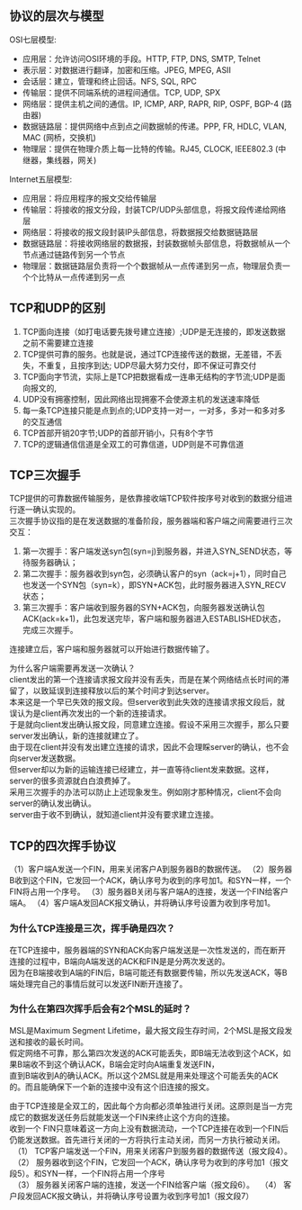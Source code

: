## 协议的层次与模型
OSI七层模型:  
* 应用层：允许访问OSI环境的手段。HTTP, FTP, DNS, SMTP, Telnet 
* 表示层：对数据进行翻译，加密和压缩。JPEG, MPEG, ASII 
* 会话层：建立，管理和终止回话。NFS, SQL, RPC 
* 传输层：提供不同端系统的进程间通信。TCP, UDP, SPX 
* 网络层：提供主机之间的通信。IP, ICMP, ARP, RAPR, RIP, OSPF, BGP-4 (路由器) 
* 数据链路层：提供网络中点到点之间数据帧的传递。PPP, FR, HDLC, VLAN, MAC (网桥，交换机) 
* 物理层：提供在物理介质上每一比特的传输。RJ45, CLOCK, IEEE802.3 (中继器，集线器，网关)

Internet五层模型:  
* 应用层：将应用程序的报文交给传输层 
* 传输层：将接收的报文分段，封装TCP/UDP头部信息，将报文段传递给网络层 
* 网络层：将接收的报文段封装IP头部信息，将数据报交给数据链路层 
* 数据链路层：将接收网络层的数据报，封装数据帧头部信息，将数据帧从一个节点通过链路传到另一个节点 
* 物理层：数据链路层负责将一个个数据帧从一点传递到另一点，物理层负责一个个比特从一点传递到另一点

## TCP和UDP的区别
1. TCP面向连接（如打电话要先拨号建立连接）;UDP是无连接的，即发送数据之前不需要建立连接
2. TCP提供可靠的服务。也就是说，通过TCP连接传送的数据，无差错，不丢失，不重复，且按序到达; UDP尽最大努力交付，即不保证可靠交付
3. TCP面向字节流，实际上是TCP把数据看成一连串无结构的字节流;UDP是面向报文的, 
4. UDP没有拥塞控制，因此网络出现拥塞不会使源主机的发送速率降低
5. 每一条TCP连接只能是点到点的;UDP支持一对一，一对多，多对一和多对多的交互通信
6. TCP首部开销20字节;UDP的首部开销小，只有8个字节
7. TCP的逻辑通信信道是全双工的可靠信道，UDP则是不可靠信道

## TCP三次握手
TCP提供的可靠数据传输服务，是依靠接收端TCP软件按序号对收到的数据分组进行逐一确认实现的。  
三次握手协议指的是在发送数据的准备阶段，服务器端和客户端之间需要进行三次交互：  
1. 第一次握手：客户端发送syn包(syn=j)到服务器，并进入SYN_SEND状态，等待服务器确认；
2. 第二次握手：服务器收到syn包，必须确认客户的syn（ack=j+1），同时自己也发送一个SYN包（syn=k），即SYN+ACK包，此时服务器进入SYN_RECV状态；
3. 第三次握手：客户端收到服务器的SYN+ACK包，向服务器发送确认包ACK(ack=k+1)，此包发送完毕，客户端和服务器进入ESTABLISHED状态，完成三次握手。  

连接建立后，客户端和服务器就可以开始进行数据传输了。

为什么客户端需要再发送一次确认？  
client发出的第一个连接请求报文段并没有丢失，而是在某个网络结点长时间的滞留了，以致延误到连接释放以后的某个时间才到达server。  
本来这是一个早已失效的报文段。但server收到此失效的连接请求报文段后，就误认为是client再次发出的一个新的连接请求。  
于是就向client发出确认报文段，同意建立连接。假设不采用三次握手，那么只要server发出确认，新的连接就建立了。  
由于现在client并没有发出建立连接的请求，因此不会理睬server的确认，也不会向server发送数据。  
但server却以为新的运输连接已经建立，并一直等待client发来数据。这样，server的很多资源就白白浪费掉了。  
采用三次握手的办法可以防止上述现象发生。例如刚才那种情况，client不会向server的确认发出确认。  
server由于收不到确认，就知道client并没有要求建立连接。

## TCP的四次挥手协议
（1）客户端A发送一个FIN，用来关闭客户A到服务器B的数据传送。
（2）服务器B收到这个FIN，它发回一个ACK，确认序号为收到的序号加1。和SYN一样，一个FIN将占用一个序号。
（3）服务器B关闭与客户端A的连接，发送一个FIN给客户端A。
（4）客户端A发回ACK报文确认，并将确认序号设置为收到序号加1。

### 为什么TCP连接是三次，挥手确是四次？
在TCP连接中，服务器端的SYN和ACK向客户端发送是一次性发送的，而在断开连接的过程中，B端向A端发送的ACK和FIN是是分两次发送的。  
因为在B端接收到A端的FIN后，B端可能还有数据要传输，所以先发送ACK，等B端处理完自己的事情后就可以发送FIN断开连接了。  

### 为什么在第四次挥手后会有2个MSL的延时？
MSL是Maximum Segment Lifetime，最大报文段生存时间，2个MSL是报文段发送和接收的最长时间。  
假定网络不可靠，那么第四次发送的ACK可能丢失，即B端无法收到这个ACK，如果B端收不到这个确认ACK，B端会定时向A端重复发送FIN，  
直到B端收到A的确认ACK。所以这个2MSL就是用来处理这个可能丢失的ACK的。而且能确保下一个新的连接中没有这个旧连接的报文。  

由于TCP连接是全双工的，因此每个方向都必须单独进行关闭。这原则是当一方完成它的数据发送任务后就能发送一个FIN来终止这个方向的连接。  
收到一个 FIN只意味着这一方向上没有数据流动，一个TCP连接在收到一个FIN后仍能发送数据。首先进行关闭的一方将执行主动关闭，而另一方执行被动关闭。  
　（1） TCP客户端发送一个FIN，用来关闭客户到服务器的数据传送（报文段4）。  
　（2） 服务器收到这个FIN，它发回一个ACK，确认序号为收到的序号加1（报文段5）。和SYN一样，一个FIN将占用一个序号  
　（3） 服务器关闭客户端的连接，发送一个FIN给客户端（报文段6）。 
　（4） 客户段发回ACK报文确认，并将确认序号设置为收到序号加1（报文段7）  
